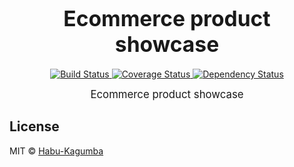 <big><h1 align="center">Ecommerce product showcase</h1></big>

<p align="center">
  <!-- <a href="https://npmjs.org/package/product-showcase">
    <img src="https://img.shields.io/npm/v/product-showcase.svg?style=flat-square"
         alt="NPM Version">
  </a> -->

  <a href="https://travis-ci.org/Habu-Kagumba/product-showcase">
    <img src="https://img.shields.io/travis/Habu-Kagumba/product-showcase.svg?style=flat-square"
         alt="Build Status">
  </a>

  <a href="https://coveralls.io/r/Habu-Kagumba/product-showcase">
    <img src="https://img.shields.io/coveralls/Habu-Kagumba/product-showcase.svg?style=flat-square"
         alt="Coverage Status">
  </a>

  <!-- <a href="https://npmjs.org/package/product-showcase">
    <img src="http://img.shields.io/npm/dm/product-showcase.svg?style=flat-square"
         alt="Downloads">
  </a> -->

  <a href="https://david-dm.org/Habu-Kagumba/product-showcase.svg">
    <img src="https://david-dm.org/Habu-Kagumba/product-showcase.svg?style=flat-square"
         alt="Dependency Status">
  </a>

  <!-- <a href="https://github.com/Habu-Kagumba/product-showcase/blob/master/LICENSE">
    <img src="https://img.shields.io/npm/l/product-showcase.svg?style=flat-square"
         alt="License">
  </a> -->
</p>

<p align="center"><big>
Ecommerce product showcase
</big></p>


<!-- ## Install

```sh
npm i -D product-showcase
```

## Usage

```js
import productShowcase from "product-showcase"

productShowcase() // true
``` -->

## License

MIT © [Habu-Kagumba](https://github.com/Habu-Kagumba)

[npm-url]: https://npmjs.org/package/product-showcase
[npm-image]: https://img.shields.io/npm/v/product-showcase.svg?style=flat-square

[travis-url]: https://travis-ci.org/Habu-Kagumba/product-showcase
[travis-image]: https://img.shields.io/travis/Habu-Kagumba/product-showcase.svg?style=flat-square

[coveralls-url]: https://coveralls.io/r/Habu-Kagumba/product-showcase
[coveralls-image]: https://img.shields.io/coveralls/Habu-Kagumba/product-showcase.svg?style=flat-square

[depstat-url]: https://david-dm.org/Habu-Kagumba/product-showcase
[depstat-image]: https://david-dm.org/Habu-Kagumba/product-showcase.svg?style=flat-square

[download-badge]: http://img.shields.io/npm/dm/product-showcase.svg?style=flat-square
